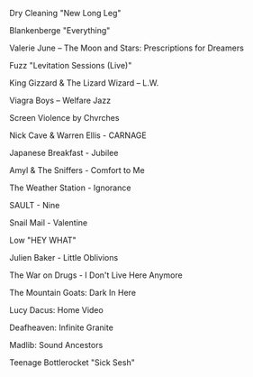 Dry Cleaning "New Long Leg"

Blankenberge "Everything"


Valerie June – The Moon and Stars: Prescriptions for Dreamers 

Fuzz "Levitation Sessions (Live)"

King Gizzard & The Lizard Wizard – L.W.

Viagra Boys – Welfare Jazz

Screen Violence by Chvrches


Nick Cave & Warren Ellis - CARNAGE

Japanese Breakfast - Jubilee

Amyl & The Sniffers - Comfort to Me

The Weather Station - Ignorance

SAULT - Nine


Snail Mail - Valentine


Low "HEY WHAT"

Julien Baker - Little Oblivions

The War on Drugs - I Don't Live Here Anymore	

 The Mountain Goats: Dark In Here

Lucy Dacus: Home Video

Deafheaven: Infinite Granite

Madlib: Sound Ancestors

Teenage Bottlerocket "Sick Sesh"
